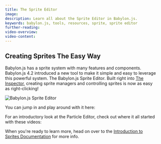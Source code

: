 ```yaml
---
title: The Sprite Editor
image: 
description: Learn all about the Sprite Editor in Babylon.js.
keywords: babylon.js, tools, resources, sprite, sprite editor
further-reading:
video-overview:
video-content:
---
```


## Creating Sprites The Easy Way

Babylon.js has a sprite system with many features and components. Babylon.js 4.2 introduced a new tool to make it simple and easy to leverage this powerful system. The Babylon.js Sprite Editor. Built right into [The Inspector](landing_pages/PGsupport/Playground_debuglayer), creating sprite managers and controlling sprites is now as easy as right-clicking!

<img src="/img/tools/spriteEditor.jpg" title="Babylon.js Sprite Editor"/>

You can jump in and play around with it here: <Playground id="#G3Q7GR#1" title="Sprite Editor" description="Simple example of sprites using the sprite editor." image=""/>

For an introductory look at the Particle Editor, check out where it all started with these videos:

<Youtube id="v02wuOGD0Sg"/>

When you're ready to learn more, head on over to the [Introduction to Sprites Documentation](/divingDeeper/sprites/sprites_introduction) for more info.
